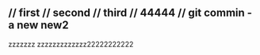 // first
// second
// third
// 44444
// git commin -a
new
new2
-----------
zzzzzzz
zzzzzzzzzzzzz22222222222